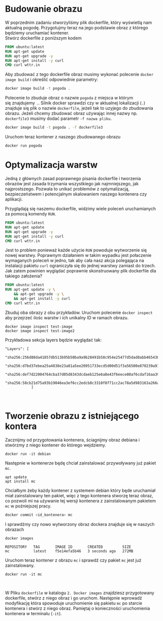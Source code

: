 <h1> Budowanie obrazu </h1>

W poprzednim zadaniu stworzyliśmy plik dockerfile, który wyświetlą nam aktualną pogodę. Przygotujmy teraz na jego podstawie obraz z którego będziemy uruchamiać kontener. <br>
Stwórz dockerfile z poniższym kodem

```dockerfile
FROM ubuntu:latest
RUN apt-get update
RUN apt-get upgrade -y
RUN apt-get install -y curl
CMD curl wttr.in
```

Aby zbudować z tego dockerfile obraz musimy wykonać polecenie `docker image build` i określić odpowiednie parametry:

```bash
docker image build -t pogoda .
```

Polecenie to zbuduje obraz o nazwie `pogoda` z miejsca w którym się znajdujemy `.`. Silnik docker sprawdzi czy w aktualnej lokalizacji (`.`) znajduje się plik o nazwie `dockerfile`, jeżeli tak to uzyjego do zbudowania obrazu. Jeżeli chcemy zbudować obraz używając innej nazwy np. `dockerfile3` musimy dodać parametr `-f nazwa pliku`. 

```bash
docker image build -t pogoda . -f dockerfile3
```

Uruchom teraz kontener z naszego zbudowanego obrazu

```
docker run pogoda
```
<h1> Optymalizacja warstw </h1>

Jedną z głównych zasad poprawnego pisania dockerfile i tworzenia obrazów jest zasada trzymania wszystkiego jak najmniejszego, jak najprostszego. Pozwala to unikać problemów z optymalizacją, bezpieczeństwem i potencjalnym skalowaniem naszego kontenera czy aplikacji. 

Przyglądają się naszemu dockerfile, widzimy wiele poleceń uruchamianych za pomocą komendy `RUN`. 

```dockerfile
FROM ubuntu:latest
RUN apt-get update
RUN apt-get upgrade -y
RUN apt-get install -y curl
CMD curl wttr.in
```
Jest to problem ponieważ każde użycie `RUN` powoduje wytworzenie się nowej warstwy. Poprawnym działaniem w takim wypadku jest połaczenie wymaganych poleceń w jedno, tak aby cała nasz akcja polegająca na instalacji pakietu `curl` ograniczyła się do jednej warstwy zamiast do trzech. Jak zatem powinien wyglądać poprawnie skonstruowany plik dockerfile dla takiego założenia?

```dockerfile
FROM ubuntu:latest
RUN apt-get update -y \
    && apt-get upgrade -y \
    && apt-get install -y curl
CMD curl wttr.in
```
Zbuduj oba obrazy z obu przykładów. Uruchom polecenie `docker inspect` aby przejrzeć ilośc warstw i ich unikalny ID w ramach obrazu. 

```docker
docker image inspect test-image
docker image inspect test-image2
```
Przykładowa sekcja layers będzie wyglądać tak:

```
"Layers": [
                "sha256:256d88da41857db513b95b50ba9a9b28491b58c954e25477d5dad8abb465430b",
                "sha256:d7bd37ebea25a4838e23a81a5ee20951733ecd5d00d51f3a56500e870239a911",
                "sha256:def7d22004764cba37d05d8343dcdaeb125e6a8e43f6eece80af6cdaf16aa39f",
                "sha256:58cb21d75a93b19046ea3ef6cc2edcb8c3310f8f71cc2ac78a5d983163a266a0"
            ]
```

<br>
<h1>Tworzenie obrazu z istniejącego kontera</h1>

Zacznijmy od przygotowania kontenera, ściagnijmy obraz debiana i stwórzmy z niego kontener do którego wejdziemy.

```
docker run -it debian
```
Następnie w kontenerze będę chciał zainstalować przywoływany już pakiet `mc`. 
```
apt update
apt install mc
```

Chciałbym żeby każdy kontener z systemem debian który będe uruchamiał miał zainstalowany ten pakiet, więc z tego kontenera stworzę teraz obraz, co pozwoli mi na używanie tej wersji kontenera z zainstalowanym pakietem `mc` w poźniejszej pracy. 

```bash
docker commit <id_kontenera> mc
```

I sprawdźmy czy nowo wytworzony obraz dockera znajduje się w naszych obrazach

```
docker images
```
```
REPOSITORY   TAG       IMAGE ID       CREATED         SIZE
mc           latest    f5e14efa5b46   3 seconds ago   272MB
```
Uruchom teraz kontener z obrazu `mc` i sprawdź czy pakiet `mc` jest już zainstalowany. 

```
docker run -it mc
```

<br>

W Pliku `dockerfile` w katalogu `2. Docker images` znajdziesz przygotowany dockerfile, stwórz z niego obraz i go uruchom. Następnie wprowadź modyfikację  która spowoduje uruchomienie się pakietu `mc` po starcie kontenera i stwórz z niego obraz. Pamiętaj o konieczności uruchomienia kontenera w terminalu (`-it`).